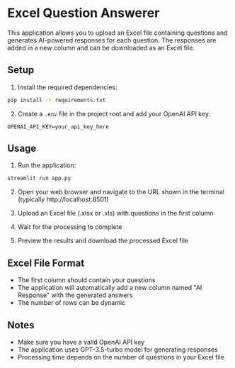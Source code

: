 # Excel Question Answerer

This application allows you to upload an Excel file containing questions and generates AI-powered responses for each question. The responses are added in a new column and can be downloaded as an Excel file.

## Setup

1. Install the required dependencies:
```bash
pip install -r requirements.txt
```

2. Create a `.env` file in the project root and add your OpenAI API key:
```
OPENAI_API_KEY=your_api_key_here
```

## Usage

1. Run the application:
```bash
streamlit run app.py
```

2. Open your web browser and navigate to the URL shown in the terminal (typically http://localhost:8501)

3. Upload an Excel file (.xlsx or .xls) with questions in the first column

4. Wait for the processing to complete

5. Preview the results and download the processed Excel file

## Excel File Format

- The first column should contain your questions
- The application will automatically add a new column named "AI Response" with the generated answers
- The number of rows can be dynamic

## Notes

- Make sure you have a valid OpenAI API key
- The application uses GPT-3.5-turbo model for generating responses
- Processing time depends on the number of questions in your Excel file 